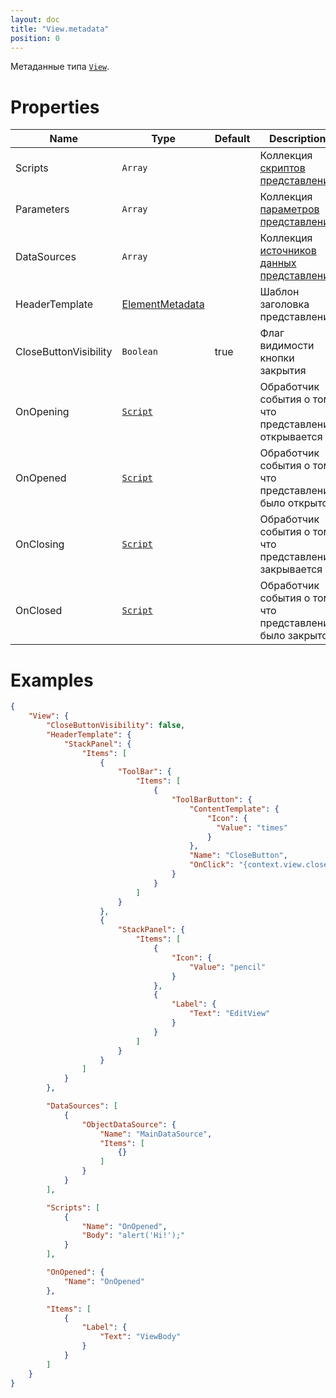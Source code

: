 ```yaml
---
layout: doc
title: "View.metadata"
position: 0
---
```


Метаданные типа [`View`](../).

# Properties

|Name|Type|Default|Description|
|----|----|-------|-----------|
|Scripts|`Array`| |Коллекция [скриптов представления](../../../Script/)|
|Parameters|`Array`| |Коллекция [параметров представления](../../../Parameters/)|
|DataSources|`Array`| |Коллекция [источников данных представления](../../../DataSources/BaseDataSource/)|
|HeaderTemplate|[ElementMetadata](../../Element/Element.metadata/)| |Шаблон заголовка представления|
|CloseButtonVisibility|`Boolean`|true|Флаг видимости кнопки закрытия|
|OnOpening|[`Script`](../../../Script/)| |Обработчик события о том, что представление открывается|
|OnOpened|[`Script`](../../../Script/)| |Обработчик события о том, что представление было открыто|
|OnClosing|[`Script`](../../../Script/)| |Обработчик события о том, что представление закрывается|
|OnClosed|[`Script`](../../../Script/)| |Обработчик события о том, что представление было закрыто|

# Examples

```json
{
	"View": {
		"CloseButtonVisibility": false,
		"HeaderTemplate": {
			"StackPanel": {
				"Items": [
					{
						"ToolBar": {
							"Items": [
								{
									"ToolBarButton": {
										"ContentTemplate": {
											"Icon": {
											  "Value": "times"
											}
										},
										"Name": "CloseButton",
										"OnClick": "{context.view.close();}"
									}
								}
							]
						}
					},
					{
						"StackPanel": {
							"Items": [
								{
									"Icon": {
										"Value": "pencil"
									}
								},
								{
									"Label": {
										"Text": "EditView"
									}
								}
							]
						}
					}
				]
			}
		},

		"DataSources": [
			{
				"ObjectDataSource": {
					"Name": "MainDataSource",
					"Items": [
						{}
					]
				}
		    }
		],

		"Scripts": [
			{
				"Name": "OnOpened",
				"Body": "alert('Hi!');"
		    }
		],

		"OnOpened": {
		    "Name": "OnOpened"
		},

		"Items": [
			{
				"Label": {
					"Text": "ViewBody"
				}
			}
		]
	}
}
```